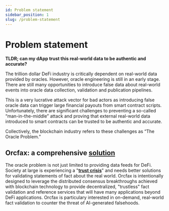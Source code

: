 ```yaml
---
id: Problem statement
sidebar_position: 1
slug: /problem-statement
---
```


# Problem statement

**TLDR; can my dApp trust this real-world data to be authentic and accurate?**

The trillion dollar DeFi industry is critically dependent on real-world data
provided by oracles. However, oracle engineering is still in an early stage.
There are still many opportunities to introduce false data about real-world
events into oracle data collection, validation and publication pipelines.

This is a very lucrative attack vector for bad actors as introducing false
oracle data can trigger large financial payouts from smart contract scripts.
Unfortunately, there are significant challenges to preventing a so-called
“man-in-the-middle” attack and proving that external real-world data introduced
to smart contracts can be trusted to be authentic and accurate.

Collectively, the blockchain industry refers to these challenges as “The Oracle
Problem.”

## Orcfax: a comprehensive [solution](solution-overview)

The oracle problem is not just limited to providing data feeds for DeFi. Society
at large is experiencing a "**[trust crisis](https://medium.com/coinmonks/orcfax-the-trust-machine-revisited-c475dbb0a5d6)**" and needs better solutions
for validating statements of fact about the real world. Orcfax is intentionally
designed to leverage the distributed consensus breakthroughs achieved with
blockchain technology to provide decentralized, "trustless"
fact validation and reference services that will have many applications beyond
DeFi applications. Orcfax is particulary interested in on-demand, real-world
fact validation to counter the threat of AI-generated falsehoods.
